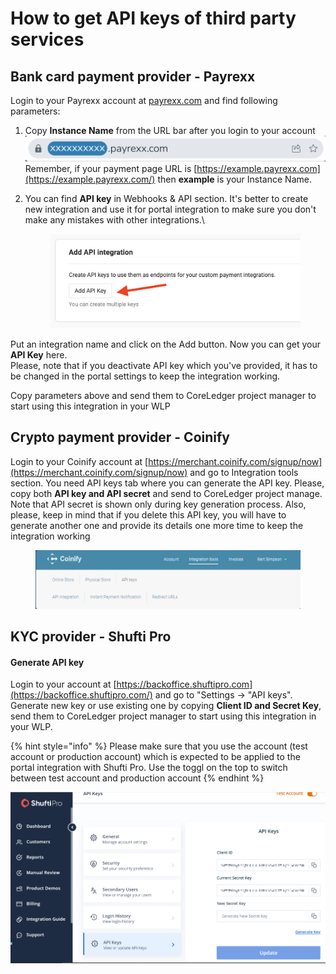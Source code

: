 # How to get API keys of third party services

## Bank card payment provider - Payrexx

Login to your Payrexx account at [payrexx.com](https://www.payrexx.com/en/home/) and find following parameters:

1. Copy **Instance Name** from the URL bar after you login to your account \
   ![](<../../.gitbook/assets/Screenshot 2023-05-17 at 18.27.33.png>)\
   Remember, if your payment page URL is [https://example.payrexx.com](https://example.payrexx.com/) then **example** is your Instance Name.
2.  You can find **API key** in Webhooks & API section. It's better to create new integration and use it for portal integration to make sure you don't make any mistakes with other integrations.\


    <figure><img src="../../.gitbook/assets/image (2).png" alt=""><figcaption></figcaption></figure>

Put an integration name and click on the Add button. Now you can get your **API Key** here.\
Please, note that if you deactivate API key which you've provided, it has to be changed in the portal settings to keep the integration working.

Copy parameters above and send them to CoreLedger project manager to start using this integration in your WLP&#x20;

## Crypto payment provider - Coinify

Login to your Coinify account at [https://merchant.coinify.com/signup/now](https://merchant.coinify.com/signup/now) and go to Integration tools section. You need API keys tab where you can generate the API key. Please, copy both **API key and API secret** and send to CoreLedger project manage. Note that API secret is shown only during key generation process. Also, please, keep in mind that if you delete this API key, you will have to generate another one and provide its details one more time to keep the integration working

<figure><img src="../../.gitbook/assets/Screenshot 2023-05-17 at 18.31.33.png" alt=""><figcaption></figcaption></figure>

## KYC provider - Shufti Pro

#### Generate API key

Login to your account at [https://backoffice.shuftipro.com](https://backoffice.shuftipro.com/) and go to "Settings -> "API keys". Generate new key or use existing one by copying **Client ID and Secret Key**, send them to CoreLedger project manager to start using this integration in your WLP.

{% hint style="info" %}
Please make sure that you use the account (test account or production account) which is expected to be applied to the portal integration with Shufti Pro. Use the toggl on the top to switch between test account and production account
{% endhint %}

![Shufti Pro portal](<../../.gitbook/assets/Shufti APi keys.png>)
